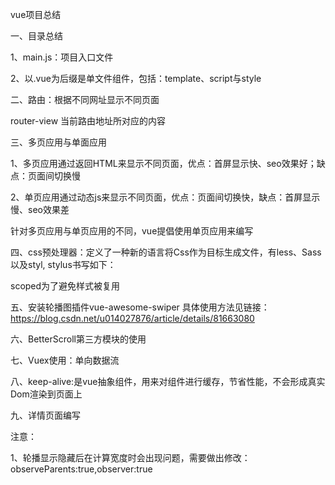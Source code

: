vue项目总结

一、目录总结

  1、main.js：项目入口文件

  2、以.vue为后缀是单文件组件，包括：template、script与style

二、路由：根据不同网址显示不同页面

  router-view 当前路由地址所对应的内容

三、多页应用与单面应用

  1、多页应用通过返回HTML来显示不同页面，优点：首屏显示快、seo效果好；缺点：页面间切换慢

  2、单页应用通过动态js来显示不同页面，优点：页面间切换快，缺点：首屏显示慢、seo效果差

  针对多页应用与单页应用的不同，vue提倡使用单页应用来编写

四、css预处理器：定义了一种新的语言将Css作为目标生成文件，有less、Sass以及styl, stylus书写如下：

  <style lang='stylus' scoped></style> scoped为了避免样式被复用

五、安装轮播图插件vue-awesome-swiper   具体使用方法见链接：https://blog.csdn.net/u014027876/article/details/81663080

六、BetterScroll第三方模块的使用

七、Vuex使用：单向数据流

八、keep-alive:是vue抽象组件，用来对组件进行缓存，节省性能，不会形成真实Dom渲染到页面上

九、详情页面编写

注意：
  
  1、轮播显示隐藏后在计算宽度时会出现问题，需要做出修改：observeParents:true,observer:true
